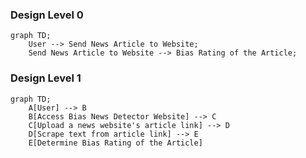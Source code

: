 ### Design Level 0

```mermaid
graph TD;
    User --> Send News Article to Website;
    Send News Article to Website --> Bias Rating of the Article;
```

### Design Level 1

```mermaid
graph TD;
    A[User] --> B
    B[Access Bias News Detector Website] --> C
    C[Upload a news website's article link] --> D
    D[Scrape text from article link] --> E
    E[Determine Bias Rating of the Article]
```
